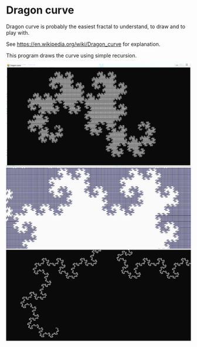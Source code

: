 # Dragon curve
Dragon curve is probably the easiest fractal to understand, to draw and to play with.

See https://en.wikipedia.org/wiki/Dragon_curve for explanation.

This program draws the curve using simple recursion.

![Alt text](dragon_curve_1.jpg?raw=true "Example 1")
![Alt text](dragon_curve_3.jpg?raw=true "Example 2")
![Alt text](dragon_curve_2.jpg?raw=true "Example 3")

